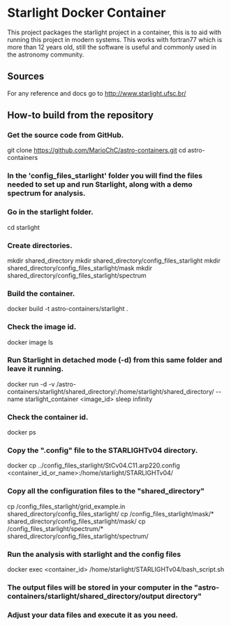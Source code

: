 # Starlight Docker Container

This project packages the starlight project in a container,
this is to aid with running this project in modern
systems. This works with fortran77 which is more than 12 years
old, still the software is useful and commonly used in the astronomy
community.

## Sources

For any reference and docs go to http://www.starlight.ufsc.br/

## How-to build from the repository

### Get the source code from GitHub.
git clone https://github.com/MarioChC/astro-containers.git
cd astro-containers

### In the 'config_files_starlight' folder you will find the files needed to set up and run Starlight, along with a demo spectrum for analysis.

### Go in the starlight folder.
cd starlight

### Create directories.
mkdir shared_directory
mkdir shared_directory/config_files_starlight
mkdir shared_directory/config_files_starlight/mask
mkdir shared_directory/config_files_starlight/spectrum

### Build the container.
docker build -t astro-containers/starlight .

### Check the image id. 
docker image ls

### Run Starlight in detached mode (-d) from this same folder and leave it running.
docker run -d -v <PATH>/astro-containers/starlight/shared_directory/:/home/starlight/shared_directory/ --name starlight_container <image_id> sleep infinity

### Check the container id.
docker ps

### Copy the ".config" file to the STARLIGHTv04 directory.
docker cp ../config_files_starlight/StCv04.C11.arp220.config <container_id_or_name>:/home/starlight/STARLIGHTv04/

### Copy all the configuration files to the "shared_directory"
cp <PATH>/config_files_starlight/grid_example.in shared_directory/config_files_starlight/
cp <PATH>/config_files_starlight/mask/* shared_directory/config_files_starlight/mask/
cp <PATH>/config_files_starlight/spectrum/* shared_directory/config_files_starlight/spectrum/

### Run the analysis with starlight and the config files
docker exec <container_id> /home/starlight/STARLIGHTv04/bash_script.sh

### The output files will be stored in your computer in the "astro-containers/starlight/shared_directory/output directory"

### Adjust your data files and execute it as you need.
```
